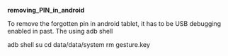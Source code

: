**removing_PIN_in_android**

To remove the forgotten pin in android tablet, it has to be USB debugging enabled in past. The using adb shell

adb shell
su
cd data/data/system
rm gesture.key
